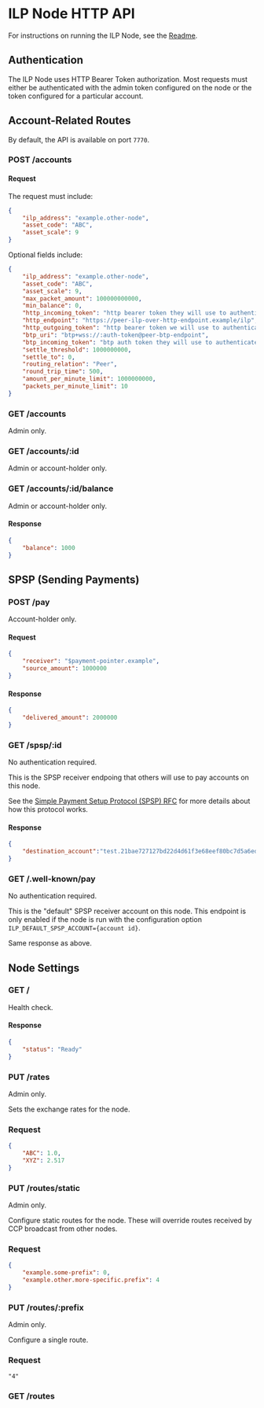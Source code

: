 # ILP Node HTTP API

For instructions on running the ILP Node, see the [Readme](../README.md).

## Authentication

The ILP Node uses HTTP Bearer Token authorization. Most requests must either be authenticated with the admin token configured on the node or the token configured for a particular account.

## Account-Related Routes

By default, the API is available on port `7770`.

### POST /accounts

#### Request

The request must include:

```json
{
    "ilp_address": "example.other-node",
    "asset_code": "ABC",
    "asset_scale": 9
}
```

Optional fields include:

```json
{
    "ilp_address": "example.other-node",
    "asset_code": "ABC",
    "asset_scale": 9,
    "max_packet_amount": 100000000000,
    "min_balance": 0,
    "http_incoming_token": "http bearer token they will use to authenticate with us",
    "http_endpoint": "https://peer-ilp-over-http-endpoint.example/ilp",
    "http_outgoing_token": "http bearer token we will use to authenticate with them",
    "btp_uri": "btp+wss://:auth-token@peer-btp-endpoint",
    "btp_incoming_token": "btp auth token they will use to authenticate with us",
    "settle_threshold": 1000000000,
    "settle_to": 0,
    "routing_relation": "Peer",
    "round_trip_time": 500,
    "amount_per_minute_limit": 1000000000,
    "packets_per_minute_limit": 10
}
```

### GET /accounts

Admin only.

### GET /accounts/:id

Admin or account-holder only.

### GET /accounts/:id/balance

Admin or account-holder only.

#### Response

```json
{
    "balance": 1000
}
```

## SPSP (Sending Payments)

### POST /pay

Account-holder only.

#### Request

```json
{
    "receiver": "$payment-pointer.example",
    "source_amount": 1000000
}
```

#### Response

```json
{
    "delivered_amount": 2000000
}
```

### GET /spsp/:id

No authentication required.

This is the SPSP receiver endpoing that others will use to pay accounts on this node.

See the [Simple Payment Setup Protocol (SPSP) RFC](https://interledger.org/rfcs/0009-simple-payment-setup-protocol/) for more details about how this protocol works.

#### Response

```json
{
    "destination_account":"test.21bae727127bd22d4d61f3e68eef80bc7d5a6edc.rH4jcsu2wcjMXS0-GhCRL0ZLwqssruLRspVsSJDMRcM","shared_secret":"5k/SCde7gR2QwN8a/vF2LneFt7EUt3WgzC3U6ym28aI="
}
```

### GET /.well-known/pay

No authentication required.

This is the "default" SPSP receiver account on this node. This endpoint is only enabled if the node is run with the configuration option `ILP_DEFAULT_SPSP_ACCOUNT={account id}`.

Same response as above.

## Node Settings

### GET /

Health check.

#### Response

```json
{
    "status": "Ready"
}
```

### PUT /rates

Admin only.

Sets the exchange rates for the node.

### Request

```json
{
    "ABC": 1.0,
    "XYZ": 2.517
}
```

### PUT /routes/static

Admin only.

Configure static routes for the node. These will override routes received by CCP broadcast from other nodes.

### Request

```json
{
    "example.some-prefix": 0,
    "example.other.more-specific.prefix": 4
}
```

### PUT /routes/:prefix

Admin only.

Configure a single route.

### Request

```
"4"
```

### GET /routes